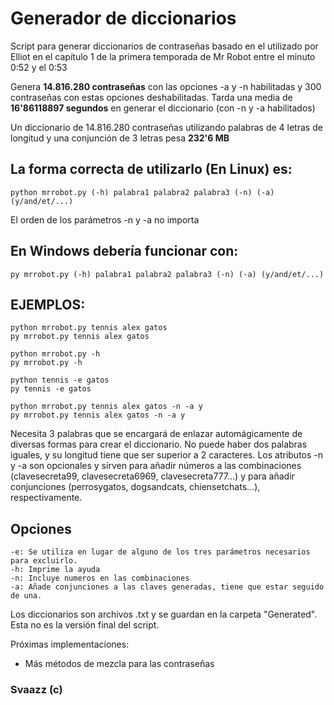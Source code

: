 # Generador de diccionarios

Script para generar diccionarios de contraseñas basado en el utilizado por Elliot en el capítulo 1 de la primera temporada de Mr Robot entre el minuto 0:52 y el 0:53

Genera **14.816.280 contraseñas** con las opciones -a y -n habilitadas y 300 contraseñas con estas opciones deshabilitadas.
Tarda una media de **16'86118897 segundos** en generar el diccionario (con -n y -a habilitados)

Un diccionario de 14.816.280 contraseñas utilizando palabras de 4 letras de longitud y una conjunción de 3 letras pesa **232'6 MB**


## La forma correcta de utilizarlo (En **Linux**) es:
```
python mrrobot.py (-h) palabra1 palabra2 palabra3 (-n) (-a) (y/and/et/...)
```

El orden de los parámetros -n y -a no importa

## En **Windows** debería funcionar con:
```
py mrrobot.py (-h) palabra1 palabra2 palabra3 (-n) (-a) (y/and/et/...)
```

## EJEMPLOS:
```
python mrrobot.py tennis alex gatos
py mrrobot.py tennis alex gatos

python mrrobot.py -h
py mrrobot.py -h

python tennis -e gatos
py tennis -e gatos

python mrrobot.py tennis alex gatos -n -a y
py mrrobot.py tennis alex gatos -n -a y
```

Necesita 3 palabras que se encargará de enlazar automágicamente de diversas formas para crear el diccionario. No puede haber dos palabras iguales, y su longitud tiene que ser superior a 2 caracteres.
Los atributos -n y -a son opcionales y sirven para añadir números a las combinaciones (clavesecreta99, clavesecreta6969, clavesecreta777...) y para añadir conjunciones (perrosygatos, dogsandcats, chiensetchats...), respectivamente.

## Opciones
```
-e: Se utiliza en lugar de alguno de los tres parámetros necesarios para excluirlo.
-h: Imprime la ayuda
-n: Incluye numeros en las combinaciones
-a: Añade conjunciones a las claves generadas, tiene que estar seguido de una.
```

Los diccionarios son archivos .txt y se guardan en la carpeta "Generated".
Esta no es la versión final del script.

Próximas implementaciones:
  - Más métodos de mezcla para las contraseñas

### Svaazz (c)
